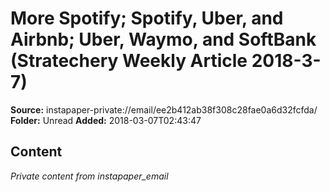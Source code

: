 # More Spotify; Spotify, Uber, and Airbnb; Uber, Waymo, and SoftBank (Stratechery Weekly Article 2018-3-7)

**Source:** instapaper-private://email/ee2b412ab38f308c28fae0a6d32fcfda/
**Folder:** Unread
**Added:** 2018-03-07T02:43:47




## Content
*Private content from instapaper_email*
